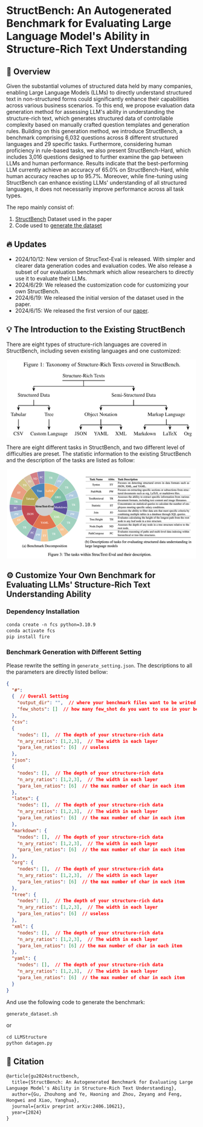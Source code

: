 # StructBench: An Autogenerated Benchmark for Evaluating Large Language Model's Ability in Structure-Rich Text Understanding


## 🎉 Overview

Given the substantial volumes of structured data held by many companies, enabling Large Language Models (LLMs) to directly understand structured text in non-structured forms could significantly enhance their capabilities across various business scenarios. To this end, we propose evaluation data generation method for assessing LLM's ability in understanding the structure-rich text, which generates structured data of controllable complexity based on manually crafted question templates and generation rules. Building on this generation method, we introduce StructBench, a benchmark comprising 6,032 questions across 8 different structured languages and 29 specific tasks. Furthermore, considering human proficiency in rule-based tasks, we also present StructBench-Hard, which includes 3,016 questions designed to further examine the gap between LLMs and human performance. Results indicate that the best-performing LLM currently achieve an accuracy of 65.0\% on StructBench-Hard, while human accuracy reaches up to 95.7\%. Moreover, while fine-tuning using StructBench can enhance existing LLMs' understanding of all structured languages, it does not necessarily improve performance across all task types.

The repo mainly consist of:
1. [StructBench](./Dataset) Dataset used in the paper
2. Code used to [generate the dataset](./LLMStructure/datagen.py)

## 🔥 Updates
* 2024/10/12: New version of StrucText-Eval is released. With simpler and clearer data generation codes and evaluation codes. We also release a subset of our evaluation benchmark which allow researchers to directly use it to evaluate their LLMs.
* 2024/6/29: We released the customization code for customizing your own StructBench.
* 2024/6/19: We released the initial version of the dataset used in the paper.
* 2024/6/15: We released the first version of our [paper](https://arxiv.org/abs/2406.10621).

## 💡 The Introduction to the Existing StructBench

There are eight types of structure-rich languages are covered in StructBench, including seven existing languages and one customized:
<p align="center">
    <img src="Figs/Taxonomy.png" width="500"/>
</p>

There are eight different tasks in StructBench, and two different level of difficulties are preset.
The statistic information to the existing StructBench and the description of the tasks are listed as follow:
<p align="center">
    <img src="Figs/Statistic.png" width="500"/>
</p>



## ⚙️ Customize Your Own Benchmark for Evaluating LLMs' Structure-Rich Text Understanding Ability

### Dependency Installation
```
conda create -n fcs python=3.10.9
conda activate fcs
pip install fire
```


### Benchmark Generation with Different Setting
Please rewrite the setting in `generate_setting.json`.
The descriptions to all the parameters are directly listed bellow:

```json
{
  "#": 
  {  // Overall Setting
    "output_dir": "",  // where your benchmark files want to be writed down
    "few_shots": []  // how many few_shot do you want to use in your benchmark
  },
  "csv": 
  {
    "nodes": [],  // The depth of your structure-rich data
    "n_ary_ratios": [1,2,3],  // The width in each layer
    "para_len_ratios": [6]  // useless
  },
  "json": 
  {
    "nodes": [],  // The depth of your structure-rich data
    "n_ary_ratios": [1,2,3],  // The width in each layer
    "para_len_ratios": [6]  // the max number of char in each item
  },
  "latex": {
    "nodes": [],  // The depth of your structure-rich data
    "n_ary_ratios": [1,2,3],  // The width in each layer
    "para_len_ratios": [6]  // the max number of char in each item
  },
  "markdown": {
    "nodes": [],  // The depth of your structure-rich data
    "n_ary_ratios": [1,2,3],  // The width in each layer
    "para_len_ratios": [6]  // the max number of char in each item
  },
  "org": {
    "nodes": [],  // The depth of your structure-rich data
    "n_ary_ratios": [1,2,3],  // The width in each layer
    "para_len_ratios": [6]  // the max number of char in each item
  },
  "tree": {
    "nodes": [],  // The depth of your structure-rich data
    "n_ary_ratios": [1,2,3],  // The width in each layer
    "para_len_ratios": [6]  // useless
  },
  "xml": {
    "nodes": [],  // The depth of your structure-rich data
    "n_ary_ratios": [1,2,3],  // The width in each layer
    "para_len_ratios": [6] // the max number of char in each item
  },
  "yaml": {
    "nodes": [],  // The depth of your structure-rich data
    "n_ary_ratios": [1,2,3],  // The width in each layer
    "para_len_ratios": [6]  // the max number of char in each item
  }
}
```
And use the following code to generate the benchmark:
```shell
generate_dataset.sh
```
or
```shell
cd LLMStructure
python datagen.py
```

## 📒 Citation
```
@article{gu2024structbench,
  title={StructBench: An Autogenerated Benchmark for Evaluating Large Language Model's Ability in Structure-Rich Text Understanding},
  author={Gu, Zhouhong and Ye, Haoning and Zhou, Zeyang and Feng, Hongwei and Xiao, Yanghua},
  journal={arXiv preprint arXiv:2406.10621},
  year={2024}
}
```
